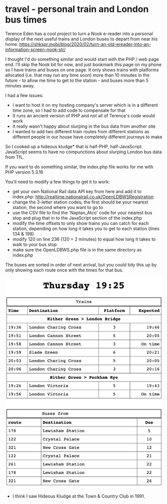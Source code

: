 # travel - personal train and London bus times

Terence Eden has a cool project to turn a Nook e-reader into a personal display of the next useful trains and London buses to depart from near his home: https://shkspr.mobi/blog/2020/02/turn-an-old-ereader-into-an-information-screen-nook-str/ 

I thought I'd do something similar and would start with the PHP / web page end. I'll skip the Nook bit for now, and just bookmark this page on my phone so I have trains and buses on one page. It only shows trains with platforms allocated (i.e. that may run any time soon) more than 10 minutes in the future - to allow me time to get to the station - and buses more than 5 minutes away.

I had a few issues:
- I want to host it on my hosting company's server which is in a different time zone, so I had to add code to compensate for that
- It runs an ancient version of PHP and not all of Terence's code would work
- It really wasn't happy about slurping in the bus data from another site
- I wanted to add two different train routes from different stations as different people in our house have completely different journeys to make

So I cooked up a hideous kludge* that is half-PHP, half-JavaScript. JavaScript seems to have no compunctions about slurping London bus data from TfL.

If you want to do something similar, the index.php file works for me with PHP version 5.3.16

You'll need to modify a few things to get it to work:
- get your own National Rail data API key from here and add it to index.php: http://realtime.nationalrail.co.uk/OpenLDBWSRegistration
- change the 3-letter station codes; the first should be your nearest station, the second where you want to go to
- use the CSV file to find the 'Naptan_Atco' code for your nearest bus stop and plug that in to the JavaScript section of the index.php
- modify the time offsets to only show trains you can catch for each station, depending on how long it takes you to get to each station (lines 134 & 198)
- modify 120 on line 236 (120 = 2 minutes) to equal how long it takes to walk to your bus stop 
- make sure the OpenLDBWS.php file is in the same directory as index.php

The buses are sorted in order of next arrival, but you could tidy this up by only showing each route once with the times for that bus.

![Screenshot](screenshot.png)

* I think I saw Hideous Kludge at the Town & Country Club in 1991.
